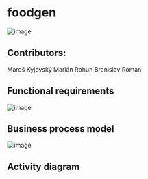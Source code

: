 # foodgen

![image](https://github.com/user-attachments/assets/b458d756-7e29-4cbb-8865-40e64d9e5b21)

## Contributors:
 Maroš Kyjovský
 Marián Rohun
 Branislav Roman

## Functional requirements
![image](https://github.com/user-attachments/assets/bb1e114b-611d-4104-b879-4671824b4fab)
## Business process model
![image](https://github.com/user-attachments/assets/08091a51-8f6f-4723-a23e-b595c3ac8abc)
## Activity diagram
